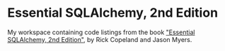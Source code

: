 # Essential SQLAlchemy, 2nd Edition

My workspace containing code listings from the book ["Essential SQLAlchemy, 2nd
Edition"](http://shop.oreilly.com/product/0636920035800.do), by Rick Copeland
and Jason Myers.
